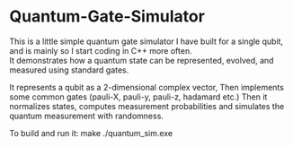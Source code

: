 # Quantum-Gate-Simulator
This is a little simple quantum gate simulator I have built for a single qubit, and is mainly so I start coding in C++ more often.  
It demonstrates how a quantum state can be represented, evolved, and measured using standard gates.

It represents a qubit as a 2-dimensional complex vector, Then implements some common gates (pauli-X, pauli-y, pauli-z, hadamard etc.)
Then it normalizes states, computes measurement probabilities and simulates the quantum measurement with randomness.

To build and run it:
make
./quantum_sim.exe

